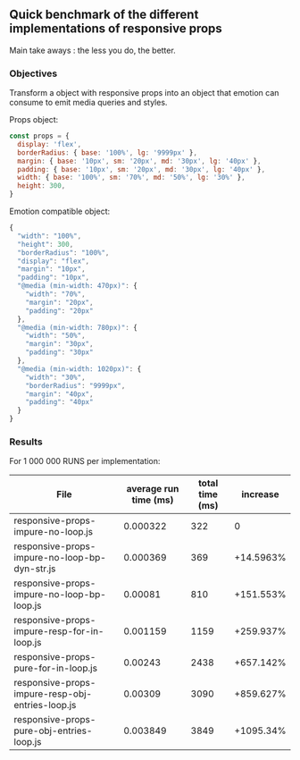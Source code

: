 ## Quick benchmark of the different implementations of responsive props

Main take aways : the less you do, the better.

### Objectives

Transform a object with responsive props into an object that emotion can consume to emit media queries and styles.

Props object:

```javascript
const props = {
  display: 'flex',
  borderRadius: { base: '100%', lg: '9999px' },
  margin: { base: '10px', sm: '20px', md: '30px', lg: '40px' },
  padding: { base: '10px', sm: '20px', md: '30px', lg: '40px' },
  width: { base: '100%', sm: '70%', md: '50%', lg: '30%' },
  height: 300,
}
```

Emotion compatible object:

```javascript
{
  "width": "100%",
  "height": 300,
  "borderRadius": "100%",
  "display": "flex",
  "margin": "10px",
  "padding": "10px",
  "@media (min-width: 470px)": {
    "width": "70%",
    "margin": "20px",
    "padding": "20px"
  },
  "@media (min-width: 780px)": {
    "width": "50%",
    "margin": "30px",
    "padding": "30px"
  },
  "@media (min-width: 1020px)": {
    "width": "30%",
    "borderRadius": "9999px",
    "margin": "40px",
    "padding": "40px"
  }
}
```

### Results

For 1 000 000 RUNS per implementation:

| File                                             | average run time (ms) | total time (ms) | increase  |
| ------------------------------------------------ | --------------------- | --------------- | --------- |
| responsive-props-impure-no-loop.js               | 0.000322              | 322             | 0         |
| responsive-props-impure-no-loop-bp-dyn-str.js    | 0.000369              | 369             | +14.5963% |
| responsive-props-impure-no-loop-bp-loop.js       | 0.00081               | 810             | +151.553% |
| responsive-props-impure-resp-for-in-loop.js      | 0.001159              | 1159            | +259.937% |
| responsive-props-pure-for-in-loop.js             | 0.00243               | 2438            | +657.142% |
| responsive-props-impure-resp-obj-entries-loop.js | 0.00309               | 3090            | +859.627% |
| responsive-props-pure-obj-entries-loop.js        | 0.003849              | 3849            | +1095.34% |
